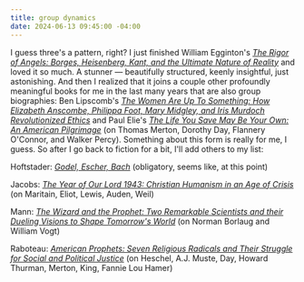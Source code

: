 ```yaml
---
title: group dynamics
date: 2024-06-13 09:45:00 -04:00
---
```


I guess three's a pattern, right? I just finished William Egginton's *[The Rigor of Angels: Borges, Heisenberg, Kant, and the Ultimate Nature of Reality](https://www.penguinrandomhouse.com/books/678831/the-rigor-of-angels-by-william-egginton/)* and loved it so much. A stunner — beautifully structured, keenly insightful, just astonishing. And then I realized that it joins a couple other profoundly meaningful books for me in the last many years that are also group biographies: Ben Lipscomb's *[The Women Are Up To Something: How Elizabeth Anscombe, Philippa Foot, Mary Midgley, and Iris Murdoch Revolutionized Ethics](https://global.oup.com/academic/product/the-women-are-up-to-something-9780197541074?cc=us&lang=en&)* and Paul Elie's *[The Life You Save May Be Your Own: An American Pilgrimage](https://us.macmillan.com/books/9780374529215/thelifeyousavemaybeyourown)* (on Thomas Merton, Dorothy Day, Flannery O'Connor, and Walker Percy). Something about this form is really for me, I guess. So after I go back to fiction for a bit, I'll add others to my list:

Hoftstader: *[Godel, Escher, Bach](https://www.amazon.com/G%C3%B6del-Escher-Bach-Eternal-Golden/dp/0465026567)* (obligatory, seems like, at this point)

Jacobs: *[The Year of Our Lord 1943: Christian Humanism in an Age of Crisis](https://global.oup.com/academic/product/the-year-of-our-lord-1943-9780190864651?cc=us&lang=en&)* (on Maritain, Eliot, Lewis, Auden, Weil)

Mann: *[The Wizard and the Prophet: Two Remarkable Scientists and their Dueling Visions to Shape Tomorrow's World](https://www.penguinrandomhouse.com/books/220698/the-wizard-and-the-prophet-by-charles-c-mann/)* (on Norman Borlaug and William Vogt)

Raboteau: *[American Prophets: Seven Religious Radicals and Their Struggle for Social and Political Justice](https://press.princeton.edu/books/hardcover/9780691164304/american-prophets)* (on Heschel, A.J. Muste, Day, Howard Thurman, Merton, King, Fannie Lou Hamer)